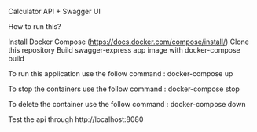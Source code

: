 Calculator API + Swagger UI

How to run this?

Install Docker Compose (https://docs.docker.com/compose/install/)
Clone this repository
Build swagger-express app image with docker-compose build

To run this application use the follow command :
docker-compose up

To stop the containers use the follow command :
docker-compose stop

To delete the container use the follow command :
docker-compose down

Test the api through http://localhost:8080
